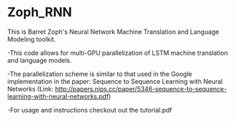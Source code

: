 # Zoph_RNN
This is Barret Zoph's Neural Network Machine Translation and Language Modeling toolkit.

-This code allows for multi-GPU parallelization of LSTM machine translation and language models. 

-The parallelization scheme is similar to that used in the Google implementation in the paper: Sequence to Sequence Learning with Neural Networks (Link: http://papers.nips.cc/paper/5346-sequence-to-sequence-learning-with-neural-networks.pdf)


-For usage and instructions checkout out the tutorial.pdf
